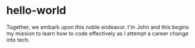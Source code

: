 # hello-world
Together, we embark upon this noble endeavor.
I'm John and this begins my mission to learn how to code effectively as I attempt a career change into tech.
